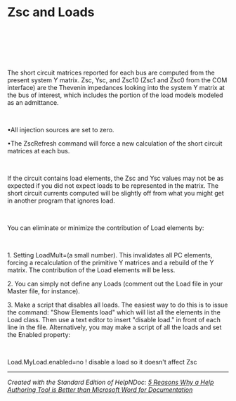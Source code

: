 # Zsc and Loads 

&nbsp;

&nbsp;

&nbsp;

The short circuit matrices reported for each bus are computed from the present system Y matrix. Zsc, Ysc, and Zsc10 (Zsc1 and Zsc0 from the COM interface) are the Thevenin impedances looking into the system Y matrix at the bus of interest, which includes the portion of the load models modeled as an admittance.

&nbsp;

•All injection sources are set to zero.

•The ZscRefresh command will force a new calculation of the short circuit matrices at each bus.

&nbsp;

If the circuit contains load elements, the Zsc and Ysc values may not be as expected if you did not expect loads to be represented in the matrix. The short circuit currents computed will be slightly off from what you might get in another program that ignores load.

&nbsp;

You can eliminate or minimize the contribution of Load elements by:

&nbsp;

&#49;. Setting LoadMult=(a small number). This invalidates all PC elements, forcing a recalculation of the primitive Y matrices and a rebuild of the Y matrix. The contribution of the Load elements will be less.

&#50;. You can simply not define any Loads (comment out the Load file in your Master file, for instance).

&#51;. Make a script that disables all loads. The easiest way to do this is to issue the command: "Show Elements load" which will list all the elements in the Load class. Then use a text editor to insert "disable load." in front of each line in the file. Alternatively, you may make a script of all the loads and set the Enabled property:

&nbsp;

Load.MyLoad.enabled=no \! disable a load so it doesn't affect Zsc

***
_Created with the Standard Edition of HelpNDoc: [5 Reasons Why a Help Authoring Tool is Better than Microsoft Word for Documentation](<https://www.helpndoc.com/news-and-articles/2022-09-27-why-use-a-help-authoring-tool-instead-of-microsoft-word-to-produce-high-quality-documentation/>)_
